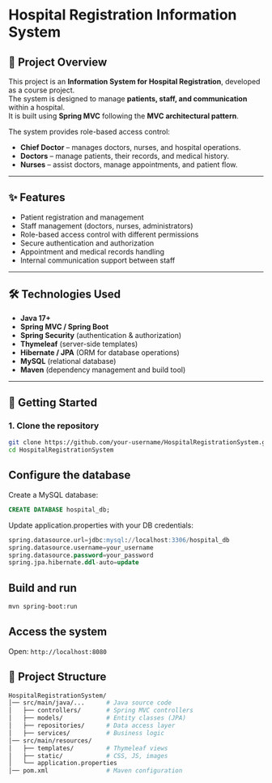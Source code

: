 # Hospital Registration Information System

## 📌 Project Overview
This project is an **Information System for Hospital Registration**, developed as a course project.  
The system is designed to manage **patients, staff, and communication** within a hospital.  
It is built using **Spring MVC** following the **MVC architectural pattern**.

The system provides role-based access control:
- **Chief Doctor** – manages doctors, nurses, and hospital operations.
- **Doctors** – manage patients, their records, and medical history.
- **Nurses** – assist doctors, manage appointments, and patient flow.

---

## ✨ Features
- Patient registration and management
- Staff management (doctors, nurses, administrators)
- Role-based access control with different permissions
- Secure authentication and authorization
- Appointment and medical records handling
- Internal communication support between staff

---

## 🛠️ Technologies Used
- **Java 17+**
- **Spring MVC / Spring Boot**
- **Spring Security** (authentication & authorization)
- **Thymeleaf** (server-side templates)
- **Hibernate / JPA** (ORM for database operations)
- **MySQL** (relational database)
- **Maven** (dependency management and build tool)

---

## 🚀 Getting Started

### 1. Clone the repository
```bash
git clone https://github.com/your-username/HospitalRegistrationSystem.git
cd HospitalRegistrationSystem
```

## Configure the database

Create a MySQL database:
```SQL
CREATE DATABASE hospital_db;
```
Update application.properties with your DB credentials:
```SQL
spring.datasource.url=jdbc:mysql://localhost:3306/hospital_db
spring.datasource.username=your_username
spring.datasource.password=your_password
spring.jpa.hibernate.ddl-auto=update
```
## Build and run
```bash
mvn spring-boot:run
```

## Access the system
Open: ```http://localhost:8080```

## 📂 Project Structure
```bash
HospitalRegistrationSystem/
│── src/main/java/...      # Java source code
│   ├── controllers/       # Spring MVC controllers
│   ├── models/            # Entity classes (JPA)
│   ├── repositories/      # Data access layer
│   ├── services/          # Business logic
│── src/main/resources/
│   ├── templates/         # Thymeleaf views
│   ├── static/            # CSS, JS, images
│   └── application.properties
│── pom.xml                # Maven configuration
```

